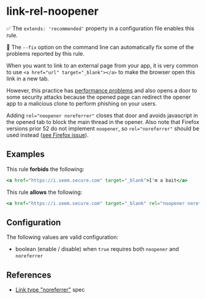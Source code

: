 # link-rel-noopener

:white_check_mark: The `extends: 'recommended'` property in a configuration file enables this rule.

:wrench: The `--fix` option on the command line can automatically fix some of the problems reported by this rule.

When you want to link to an external page from your app, it is very common to use `<a href="url" target="_blank"></a>`
to make the browser open this link in a new tab.

However, this practice has [performance problems](https://jakearchibald.com/2016/performance-benefits-of-rel-noopener/)
and also opens a door to some security attacks because the opened page can redirect the opener app
to a malicious clone to perform phishing on your users.

Adding `rel="noopener noreferrer"` closes that door and avoids javascript in the opened tab to block the main
thread in the opener. Also note that Firefox versions prior 52 do not implement `noopener`, so `rel="noreferrer"` should be used instead ([see Firefox issue](https://bugzilla.mozilla.org/show_bug.cgi?id=1222516)).

## Examples

This rule **forbids** the following:

```hbs
<a href="https://i.seem.secure.com" target="_blank">I'm a bait</a>
```

This rule **allows** the following:

```hbs
<a href="https://i.seem.secure.com" target="_blank" rel="noopener noreferrer">I'm a bait</a>
```

## Configuration

The following values are valid configuration:

* boolean (enable / disable) when `true` requires both `noopener` and `noreferrer`

## References

* [Link type "noreferrer"](https://html.spec.whatwg.org/multipage/semantics.html#link-type-noreferrer) spec
